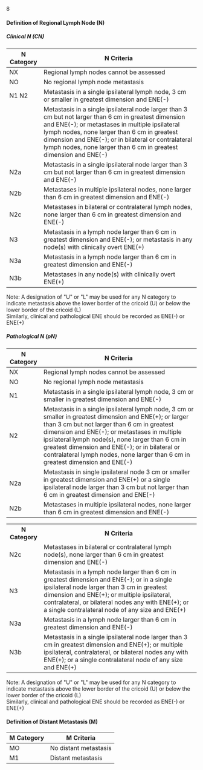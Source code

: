 8  
<!-- PageBreak -->  
<!-- PageNumber="100" -->  
<!-- PageHeader="American Joint Committee on Cancer . 2017" -->  
#### Definition of Regional Lymph Node (N)  
##### Clinical N (CN)  

| N Category | N Criteria |
|------------|------------|
| NX         | Regional lymph nodes cannot be assessed |
| NO         | No regional lymph node metastasis |
| N1 N2      | Metastasis in a single ipsilateral lymph node, 3 cm or smaller in greatest dimension and ENE(-) |
|            | Metastasis in a single ipsilateral node larger than 3 cm but not larger than 6 cm in greatest dimension and ENE(-); or metastases in multiple ipsilateral lymph nodes, none larger than 6 cm in greatest dimension and ENE(-); or in bilateral or contralateral lymph nodes, none larger than 6 cm in greatest dimension and ENE(-) |
| N2a        | Metastasis in a single ipsilateral node larger than 3 cm but not larger than 6 cm in greatest dimension and ENE(-) |
| N2b        | Metastases in multiple ipsilateral nodes, none larger than 6 cm in greatest dimension and ENE(-) |
| N2c        | Metastases in bilateral or contralateral lymph nodes, none larger than 6 cm in greatest dimension and ENE(-) |
| N3         | Metastasis in a lymph node larger than 6 cm in greatest dimension and ENE(-); or metastasis in any node(s) with clinically overt ENE(+) |
| N3a        | Metastasis in a lymph node larger than 6 cm in greatest dimension and ENE(-) |
| N3b        | Metastases in any node(s) with clinically overt ENE(+) |

Note: A designation of "U" or "L" may be used for any N category to indicate metastasis above the lower border of the cricoid (U) or below the lower border of the cricoid (L)  
Similarly, clinical and pathological ENE should be recorded as ENE(-) or ENE(+)  

##### Pathological N (pN)  

| N Category | N Criteria |
|------------|------------|
| NX         | Regional lymph nodes cannot be assessed |
| NO         | No regional lymph node metastasis |
| N1         | Metastasis in a single ipsilateral lymph node, 3 cm or smaller in greatest dimension and ENE(-) |
| N2         | Metastasis in a single ipsilateral lymph node, 3 cm or smaller in greatest dimension and ENE(+); or larger than 3 cm but not larger than 6 cm in greatest dimension and ENE(-); or metastases in multiple ipsilateral lymph node(s), none larger than 6 cm in greatest dimension and ENE(-); or in bilateral or contralateral lymph nodes, none larger than 6 cm in greatest dimension and ENE(-) |
| N2a        | Metastasis in single ipsilateral node 3 cm or smaller in greatest dimension and ENE(+) or a single ipsilateral node larger than 3 cm but not larger than 6 cm in greatest dimension and ENE(-) |
| N2b        | Metastases in multiple ipsilateral nodes, none larger than 6 cm in greatest dimension and ENE(-) |

<table>
<tr>
<th>N Category</th>
<th>N Criteria</th>
</tr>
<tr>
<td>N2c</td>
<td>Metastases in bilateral or contralateral lymph node(s), none larger than 6 cm in greatest dimension and ENE(-)</td>
</tr>
<tr>
<td>N3</td>
<td>Metastasis in a lymph node larger than 6 cm in greatest dimension and ENE(-); or in a single ipsilateral node larger than 3 cm in greatest dimension and ENE(+); or multiple ipsilateral, contralateral, or bilateral nodes any with ENE(+); or a single contralateral node of any size and ENE(+)</td>
</tr>
<tr>
<td>N3a</td>
<td>Metastasis in a lymph node larger than 6 cm in greatest dimension and ENE(-)</td>
</tr>
<tr>
<td>N3b</td>
<td>Metastasis in a single ipsilateral node larger than 3 cm in greatest dimension and ENE(+); or multiple ipsilateral, contralateral, or bilateral nodes any with ENE(+); or a single contralateral node of any size and ENE(+)</td>
</tr>
</table>  

Note: A designation of "U" or "L" may be used for any N category to indicate metastasis above the lower border of the cricoid (U) or below the lower border of the cricoid (L)  
Similarly, clinical and pathological ENE should be recorded as ENE(-) or ENE(+)  
#### Definition of Distant Metastasis (M)  

| M Category | M Criteria |
|------------|------------|
| MO         | No distant metastasis |
| M1         | Distant metastasis |